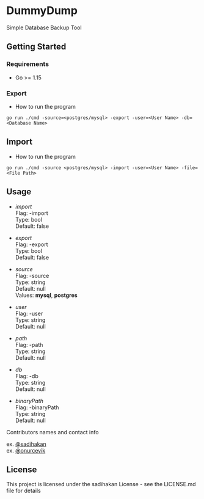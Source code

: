 # DummyDump

Simple Database Backup Tool

## Getting Started

### Requirements

* Go >= 1.15

### Export

* How to run the program

```
go run ./cmd -source=<postgres/mysql> -export -user=<User Name> -db=<Database Name>
```
## Import

* How to run the program

```
go run ./cmd -source <postgres/mysql> -import -user=<User Name> -file=<File Path> 
```

## Usage

- *import*  
Flag: -import  
Type: bool  
Default: false  

- *export*  
Flag: -export  
Type: bool  
Default: false 

- *source*  
Flag: -source  
Type: string  
Default: null  
Values: **mysql**, **postgres** 

- *user*  
Flag: -user  
Type: string  
Default: null 

- *path*  
Flag: -path  
Type: string  
Default: null 

- *db*  
Flag: -db  
Type: string  
Default: null

- *binaryPath*  
Flag: -binaryPath  
Type: string  
Default: null  

Contributors names and contact info

ex. [@sadihakan](https://github.com/sadihakan/)    
ex. [@onurcevik](https://github.com/onurcevik/)



## License

This project is licensed under the sadihakan License - see the LICENSE.md file for details


